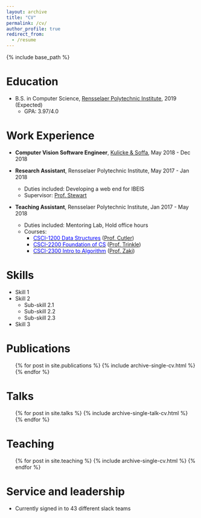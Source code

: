 ```yaml
---
layout: archive
title: "CV"
permalink: /cv/
author_profile: true
redirect_from:
  - /resume
---
```


{% include base_path %}

Education
======
* B.S. in Computer Science, [<u>Rensselaer Polytechnic Institute</u>](https://science.rpi.edu/computer-science), 2019 (Expected)
    * GPA: 3.97/4.0

Work Experience
======
* __Computer Vision Software Engineer__, [<u>Kulicke & Soffa</u>](https://www.kns.com/), May 2018 - Dec 2018

* __Research Assistant__, Rensselaer Polytechnic Institute, May 2017 - Jan 2018
    * Duties included: Developing a web end for IBEIS
    * Supervisor: [Prof. Stewart](https://www.cs.rpi.edu/~stewart/)

* __Teaching Assistant__, Rensselaer Polytechnic Institute, Jan 2017 - May 2018
    * Duties included: Mentoring Lab, Hold office hours
    * Courses:
        - [<span class="underline-on-hover" style="color:#0000FF">CSCI-1200 Data Structures</span>](http://www.cs.rpi.edu/academics/courses/fall17/csci1200/index.php) ([Prof. Cutler](http://www.cs.rpi.edu/~cutler/))
        - [<span class="underline-on-hover" style="color:#0000FF">CSCI-2200 Foundation of CS</span>](http://www.cs.rpi.edu/academics/courses/spring17/focs/) ([Prof. Trinkle](http://www.cs.rpi.edu/~trink/))
        - [<span class="underline-on-hover" style="color:#0000FF">CSCI-2300 Intro to Algorithm</span>](http://www.cs.rpi.edu/~zaki/www-new/pmwiki.php/IntroAlgorithms/Main) ([Prof. Zaki](http://www.cs.rpi.edu/~zaki/www-new/pmwiki.php/Main/HomePage))



Skills
======
* Skill 1
* Skill 2
    * Sub-skill 2.1
    * Sub-skill 2.2
    * Sub-skill 2.3
* Skill 3

Publications
======
  <ul>{% for post in site.publications %}
    {% include archive-single-cv.html %}
  {% endfor %}</ul>

Talks
======
  <ul>{% for post in site.talks %}
    {% include archive-single-talk-cv.html %}
  {% endfor %}</ul>

Teaching
======
  <ul>{% for post in site.teaching %}
    {% include archive-single-cv.html %}
  {% endfor %}</ul>

Service and leadership
======
* Currently signed in to 43 different slack teams
